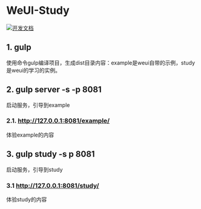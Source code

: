 WeUI-Study 
====

[![开发文档](http://wp.my-soft.net.cn/2020/12/25/h5%e5%ba%94%e7%94%a8%e5%bc%80%e5%8f%91%e4%b9%8b%e4%b8%80%ef%bc%9a%e5%9f%ba%e4%ba%8eweui/)](http://wp.my-soft.net.cn/2020/12/25/h5%e5%ba%94%e7%94%a8%e5%bc%80%e5%8f%91%e4%b9%8b%e4%b8%80%ef%bc%9a%e5%9f%ba%e4%ba%8eweui/)



## 1. gulp 

使用命令gulp编译项目，生成dist目录内容：example是weui自带的示例，study是weui的学习的实例。

## 2. gulp server -s -p 8081

启动服务，引导到example

### 2.1. http://127.0.0.1:8081/example/

体验example的内容

## 3. gulp study -s p 8081
启动服务，引导到study
### 3.1 http://127.0.0.1:8081/study/

体验study的内容
